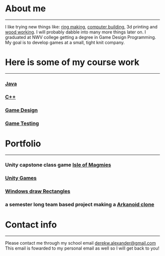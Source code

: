 # About me
---
I like trying new things like: [ring making](https://github.com/DerekAlexander/DerekAlexander.github.io/blob/master/RingMaking.md), [computer building](https://github.com/DerekAlexander/DerekAlexander.github.io/blob/master/computerBuilding.md), 3d printing and [wood working](https://github.com/DerekAlexander/DerekAlexander.github.io/blob/master/woodWorking.md). I will probably dabble into many more things later on. I graduated at NWV college getting a degree in Game Design Programming. My goal is to develop games at a small, tight knit company.  
  
# Here is some of my course work
---

### [Java](https://github.com/DerekAlexander/Java)
  
### [C++](https://github.com/DerekAlexander/C-PlusPlus)
  
### [Game Design](https://github.com/DerekAlexander/Game-design-classes)
  
### [Game Testing](https://github.com/DerekAlexander/GameTesting-2338)
  
# Portfolio
---
### Unity capstone class game [Isle of Magmies](https://github.com/DerekAlexander/Unity-Games/blob/master/GameSim2019/gamesim.md)
### [Unity Games](https://github.com/DerekAlexander/Unity-Games)

### [Windows draw Rectangles](https://github.com/DerekAlexander/C-PlusPlus/tree/master/Rectangles)
  
###  a semester long team based project making a [Arkanoid clone](https://github.com/DerekAlexander/C-PlusPlus/blob/master/BreakOut.cpp)

# Contact info
---
Please contact me through my school email derekw.alexander@gmail.com
This email is fowarded to my personal email as well so I will get back to you!
